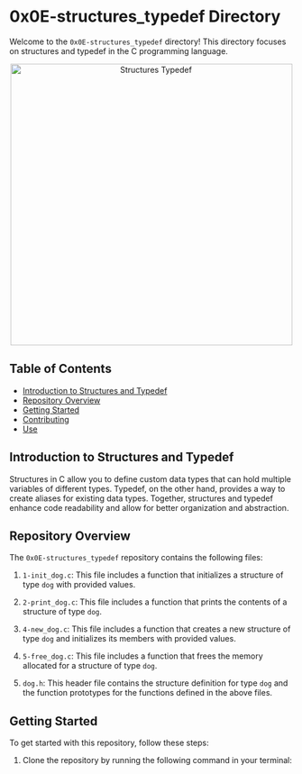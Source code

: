 # 0x0E-structures_typedef Directory

Welcome to the `0x0E-structures_typedef` directory! This directory focuses on structures and typedef in the C programming language.

<p align="center">
  <img src="https://www.askamanager.org/wp-content/uploads/2020/03/Jasper.jpg" alt="Structures Typedef" width="500" style="max-width:100%;">
</p>

## Table of Contents

- [Introduction to Structures and Typedef](#introduction-to-structures-and-typedef)
- [Repository Overview](#repository-overview)
- [Getting Started](#getting-started)
- [Contributing](#contributing)
- [Use](#use)

## Introduction to Structures and Typedef

Structures in C allow you to define custom data types that can hold multiple variables of different types. Typedef, on the other hand, provides a way to create aliases for existing data types. Together, structures and typedef enhance code readability and allow for better organization and abstraction.

## Repository Overview

The `0x0E-structures_typedef` repository contains the following files:

1. `1-init_dog.c`: This file includes a function that initializes a structure of type `dog` with provided values.

2. `2-print_dog.c`: This file includes a function that prints the contents of a structure of type `dog`.

3. `4-new_dog.c`: This file includes a function that creates a new structure of type `dog` and initializes its members with provided values.

4. `5-free_dog.c`: This file includes a function that frees the memory allocated for a structure of type `dog`.

5. `dog.h`: This header file contains the structure definition for type `dog` and the function prototypes for the functions defined in the above files.

## Getting Started

To get started with this repository, follow these steps:

1. Clone the repository by running the following command in your terminal:
